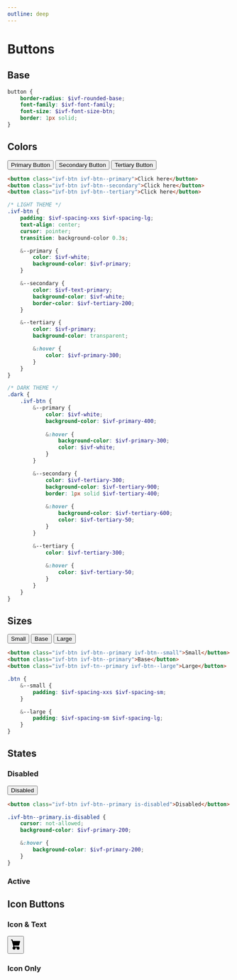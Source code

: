 ```yaml
---
outline: deep
---
```


<style>
    @import './../../dist/css/main.css'
</style>

# Buttons

## Base

```SCSS
button {
    border-radius: $ivf-rounded-base;
    font-family: $ivf-font-family;
    font-size: $ivf-font-size-btn;
    border: 1px solid;
}
```

## Colors

<div>
<button class="ivf-btn ivf-btn--primary">Primary Button</button>
<button class="ivf-btn ivf-btn--secondary">Secondary Button</button>
<button class="ivf-btn ivf-btn--tertiary">Tertiary Button</button>
</div>

```HTML
<button class="ivf-btn ivf-btn--primary">Click here</button>
<button class="ivf-btn ivf-btn--secondary">Click here</button>
<button class="ivf-btn ivf-btn--tertiary">Click here</button>
```

```SCSS
/* LIGHT THEME */
.ivf-btn {
    padding: $ivf-spacing-xxs $ivf-spacing-lg;
    text-align: center;
    cursor: pointer;
    transition: background-color 0.3s;

    &--primary {
        color: $ivf-white;
        background-color: $ivf-primary;
    }

    &--secondary {
        color: $ivf-text-primary;
        background-color: $ivf-white;
        border-color: $ivf-tertiary-200;
    }

    &--tertiary {
        color: $ivf-primary;
        background-color: transparent;

        &:hover {
            color: $ivf-primary-300;
        }
    }
}

/* DARK THEME */
.dark {
    .ivf-btn {
        &--primary {
            color: $ivf-white;
            background-color: $ivf-primary-400;
    
            &:hover {
                background-color: $ivf-primary-300;
                color: $ivf-white;
            }
        }

        &--secondary {
            color: $ivf-tertiary-300;
            background-color: $ivf-tertiary-900;
            border: 1px solid $ivf-tertiary-400;
    
            &:hover {
                background-color: $ivf-tertiary-600;
                color: $ivf-tertiary-50;
            }
        }

        &--tertiary {
            color: $ivf-tertiary-300;
    
            &:hover {
                color: $ivf-tertiary-50;
            }
        }
    }
}
```

## Sizes

<div>
<button class="ivf-btn ivf-btn--primary ivf-btn--small">Small</button>
<button class="ivf-btn ivf-btn--primary">Base</button>
<button class="ivf-btn ivf-btn--primary ivf-btn--large">Large</button>
</div>

```HTML
<button class="ivf-btn ivf-btn--primary ivf-btn--small">Small</button>
<button class="ivf-btn ivf-btn--primary">Base</button>
<button class="ivf-btn ivf-tn--primary ivf-btn--large">Large</button>
```

```SCSS
.btn {
    &--small {
        padding: $ivf-spacing-xxs $ivf-spacing-sm;
    }

    &--large {
        padding: $ivf-spacing-sm $ivf-spacing-lg;
    }
}
```

## States

### Disabled

<button class="ivf-btn ivf-btn--primary is-disabled">Disabled</button>

```HTML
<button class="ivf-btn ivf-btn--primary is-disabled">Disabled</button>
```

```SCSS
.ivf-btn--primary.is-disabled {
    cursor: not-allowed;
    background-color: $ivf-primary-200;

    &:hover {
        background-color: $ivf-primary-200;
    }
}
```

### Active

## Icon Buttons

### Icon & Text

<button class="ivf-btn ivf-btn--primary">
<svg width="auto" height="24px" style="padding: 5px 0;" aria-hidden="true" xmlns="http://www.w3.org/2000/svg" fill="currentColor" viewBox="0 0 18 21">
<path d="M15 12a1 1 0 0 0 .962-.726l2-7A1 1 0 0 0 17 3H3.77L3.175.745A1 1 0 0 0 2.208 0H1a1 1 0 0 0 0 2h.438l.6 2.255v.019l2 7 .746 2.986A3 3 0 1 0 9 17a2.966 2.966 0 0 0-.184-1h2.368c-.118.32-.18.659-.184 1a3 3 0 1 0 3-3H6.78l-.5-2H15Z"/>
</svg></button>

### Icon Only

